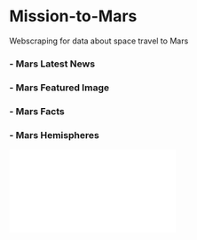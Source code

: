 # Mission-to-Mars
Webscraping for data about space travel to Mars

### - Mars Latest News
### - Mars Featured Image
### - Mars Facts
### - Mars Hemispheres


![Webpage Screenshot!](Static-index.html)